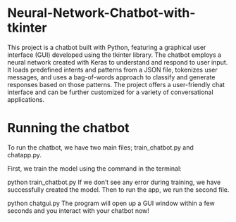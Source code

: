 # Neural-Network-Chatbot-with-tkinter
This project is a chatbot built with Python, featuring a graphical user interface (GUI) developed using the tkinter library. The chatbot employs a neural network created with Keras to understand and respond to user input. It loads predefined intents and patterns from a JSON file, tokenizes user messages, and uses a bag-of-words approach to classify and generate responses based on those patterns. The project offers a user-friendly chat interface and can be further customized for a variety of conversational applications.

# Running the chatbot
To run the chatbot, we have two main files; train_chatbot.py and chatapp.py.

First, we train the model using the command in the terminal:

python train_chatbot.py
If we don’t see any error during training, we have successfully created the model. Then to run the app, we run the second file.

python chatgui.py
The program will open up a GUI window within a few seconds and you interact with your chatbot now!
